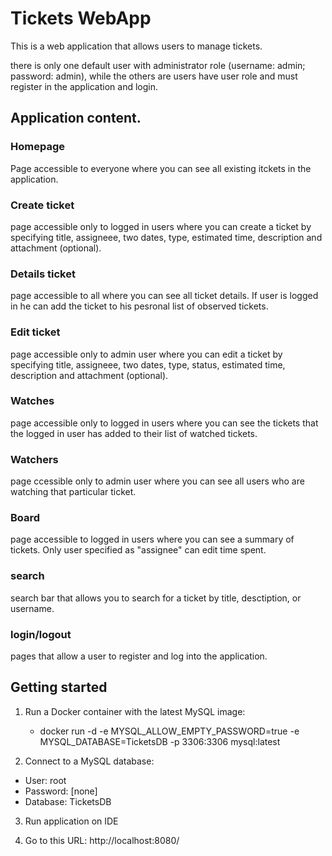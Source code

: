 # Tickets WebApp
This is a web application that allows users to manage tickets.

there is only one default user with administrator role (username: admin; password: admin), while the others are users have user role and must register in the application and login.


## Application content.

### Homepage
Page accessible to everyone where you can see all existing itckets in the application.

### Create ticket
page accessible only to logged in users where you can create a ticket by specifying title, assigneee, two dates, type, estimated time, description and attachment (optional).

### Details ticket
page accessible to all where you can see all ticket details. If user is logged in he can add the ticket to his pesronal list of observed tickets.

### Edit ticket
page accessible only to admin user where you can edit a ticket by specifying title, assigneee, two dates, type, status, estimated time, description and attachment (optional).

### Watches
page accessible only to logged in users where you can see the tickets that the logged in user has added to their list of watched tickets.

### Watchers
page ccessible only to admin user where you can see all users who are watching that particular ticket.

### Board
page accessible to logged in users where you can see a summary of tickets. Only user specified as "assignee" can edit time spent.

### search
search bar that allows you to search for a ticket by title, desctiption, or username.

### login/logout
pages that allow a user to register and log into the application.


## Getting started

1) Run a Docker container with the latest MySQL image:
   - docker run -d -e MYSQL_ALLOW_EMPTY_PASSWORD=true -e MYSQL_DATABASE=TicketsDB -p 3306:3306 mysql:latest

2) Connect to a MySQL database: 
  - User: root 
  - Password: [none]
  - Database: TicketsDB

3) Run application on IDE

4) Go to this URL: http://localhost:8080/